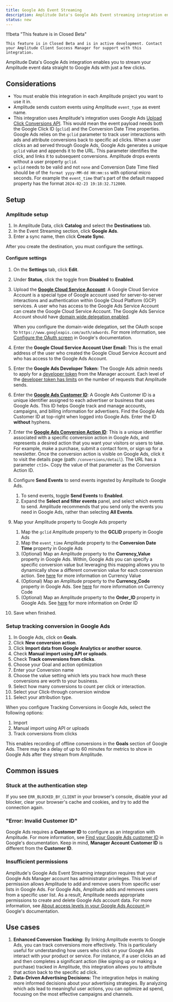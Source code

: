 ```yaml
---
title: Google Ads Event Streaming
description: Amplitude Data's Google Ads Event streaming integration enables you to stream your Amplitude event data straight to Google Ads with just a few clicks.
status: new
---
```


!!!beta "This feature is in Closed Beta"

    This feature is in Closed Beta and is in active development. Contact your Amplitude Client Success Manager for support with this integration.

Amplitude Data's Google Ads integration enables you to stream your Amplitude event data straight to Google Ads with just a few clicks.

## Considerations

- You must enable this integration in each Amplitude project you want to use it in.
- Amplitude sends custom events using Amplitude `event_type` as event name.
- This integration uses Amplitude's integration uses Google Ads [Upload Click Conversions API](https://developers.google.com/google-ads/api/docs/conversions/upload-clicks). This would mean the event payload needs both the Google Click ID (`gclid`) and the Conversion Date Time properties. Google Ads relies on the `gclid` parameter to track user interactions with ads and attribute conversions back to specific ad clicks. When a user clicks an ad served through Google Ads, Google Ads generates a unique `gclid` value and appends it to the URL. This parameter identifies the click, and links it to subsequent conversions. Amplitude drops events without a user property `gclid`.
- `gclid` needs to be valid and not `none` and Conversion Date Time filed should be of the `format yyyy-MM-dd HH:mm:ss` with optional micro seconds. For example the `event_time` that's part of the default mapped property has the format `2024-02-23 19:18:32.712000`.
  
## Setup

### Amplitude setup

1. In Amplitude Data, click **Catalog** and select the **Destinations** tab.
2. In the Event Streaming section, click **Google Ads**.
3. Enter a sync name, then click **Create Sync**.

After you create the destination, you must configure the settings.

#### Configure settings

1. On the **Settings** tab, click **Edit**.
2. Under **Status**, click the toggle from **Disabled** to **Enabled**.
3. Upload the [**Google Cloud Service Account**](https://developers.google.com/google-ads/api/docs/oauth/service-accounts): A Google Cloud Service Account is a special type of Google account used for server-to-server interactions and authentication within Google Cloud Platform (GCP) services. A user who has access to the Google Ads Service Account can create the Google Cloud Service Account. The Google Ads Service Account should have [domain wide delegation enabled](https://developers.google.com/workspace/guides/create-credentials). 
      
      When you configure the domain-wide delegation, set the OAuth scope to `https://www.googleapis.com/auth/adwords`. For more information, see [Configure the OAuth screen](https://developers.google.com/google-ads/api/docs/get-started/oauth-cloud-project#configure_the_oauth_consent_screen) in Google's documentation.

4. Enter the **Google Cloud Service Account User Email:** This is the email address of the user who created the Google Cloud Service Account and who has access to the Google Ads Account.
5. Enter the **Google Ads Developer Token:** The Google Ads admin needs to apply for a [developer token](https://developers.google.com/google-ads/api/docs/get-started/dev-token) from the Manager account. Each level of the [developer token has limits](https://developers.google.com/google-ads/api/docs/access-levels#access_levels) on the number of requests that Amplitude sends.
6. Enter the [**Google Ads Customer ID**](https://support.google.com/google-ads/answer/1704344?hl=en): A Google Ads Customer ID is a unique identifier assigned to each advertiser or business that uses Google Ads. This ID helps Google track and manage accounts, campaigns, and billing information for advertisers. Find the Google Ads Customer ID at top-right when logged into Google Ads. Enter the ID **without** hyphens.
7. Enter the [**Google Ads Conversion Action ID**](https://support.google.com/google-ads/thread/105330243?hl=en&sjid=5504033552721490234-EU): This is a unique identifier associated with a specific conversion action in Google Ads, and represents a desired action that you want your visitors or users to take. For example, make a purchase, submit a contact form, or sign up for a newsletter. Once the conversion action is visible on Google Ads, click it to visit the details page (path: `/conversions/detail`). The URL has a parameter `ctId=`. Copy the value of that parameter as the Conversion Action ID.
8.  Configure **Send Events** to send events ingested by Amplitude to Google Ads. 
      1. To send events, toggle **Send Events** to **Enabled**.
      2. Expand the **Select and filter events** panel, and select which events to send. Amplitude recommends that you send only the events you need in Google Ads, rather than selecting **All Events**.
9.  Map your Amplitude property to Google Ads property
      1. Map the `gclid` Amplitude property to the **GCLID** property in Google Ads
      2. Map the `event_time` Amplitude property to the **Conversion Date Time** property in Google Ads
      3. (Optional) Map an Amplitude property to the **Currency_Value** property in Google Ads. Within, Google Ads you can specify a specific conversion value but leveraging this mapping allows you to dynamically show a different conversion value for each conversion action. See [here](https://developers.google.com/google-ads/api/reference/rpc/v16/ClickConversion) for more information on Currency Value
      4. (Optional) Map an Amplitude property to the **Currency_Code** property in Google Ads. See [here](https://developers.google.com/google-ads/api/reference/rpc/v16/ClickConversion) for more information on Currency Code
      5. (Optional) Map an Amplitude property to the **Order_ID** property in Google Ads. See [here](https://developers.google.com/google-ads/api/reference/rpc/v16/ClickConversion) for more information on Order ID
10. Save when finished.

### Setup tracking conversion in Google Ads

1. In Google Ads, click on **Goals**.
2. Click **New conversion action**.
3. Click **Import data from Google Analytics or another source**.
4. Check **Manual import using API or uploads**.
5. Check **Track conversions from clicks**.
6. Choose your Goal and action optimization
7. Enter your Conversion name
8. Choose the value setting which lets you track how much these conversions are worth to your business.
9. Select how many conversions to count per click or interaction.
10. Select your Click-through conversion window
11. Select your attribution type.

When you configure Tracking Conversions in Google Ads, select the following options:

1. Import
2. Manual import using API or uploads
3. Track conversions from clicks

This enables recording of offline conversions in the **Goals** section of Google Ads. There may be a delay of up to 60 minutes for metrics to show in Google Ads after they stream from Amplitude.

## Common issues

### Stuck at the authentication step

If you see `ERR_BLOCKED_BY_CLIENT` in your browser's console, disable your ad blocker, clear your browser's cache and cookies, and try to add the connection again.

### "Error: Invalid Customer ID"

Google Ads requires a **Customer ID** to configure as an integration with Amplitude. For more information, see [Find your Google Ads customer ID](https://support.google.com/google-ads/answer/1704344?hl=en) in Google's documentation. Keep in mind, **Manager Account Customer ID** is different from the **Customer ID**.

### Insufficient permissions

Amplitude's Google Ads Event Streaming integration requires that your Google Ads Manager account has administrator privileges. This level of permission allows Amplitude to add and remove users from specific user lists in Google Ads.
For Google Ads, Amplitude adds and removes users from a specific user list. As a result, Amplitude needs appropriate permissions to create and delete Google Ads account data.
For more information, see [About access levels in your Google Ads Account
](https://support.google.com/google-ads/answer/9978556) in Google's documentation.

## Use cases

1. **Enhanced Conversion Tracking:** By linking Amplitude events to Google Ads, you can track conversions more effectively. This is particularly useful for understanding how users who click on your Google Ads interact with your product or service. For instance, if a user clicks an ad and then completes a significant action (like signing up or making a purchase) tracked in Amplitude, this integration allows you to attribute that action back to the specific ad click.
2. **Data-Driven Advertising Decisions:** The integration helps in making more informed decisions about your advertising strategies. By analyzing which ads lead to meaningful user actions, you can optimize ad spend, focusing on the most effective campaigns and channels.
